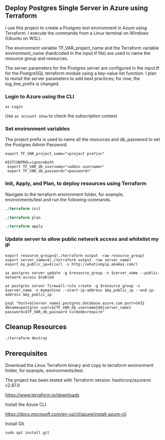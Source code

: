 
## Deploy Postgres Single Server in Azure using Terraform

I use this project to create a Postgres test environment in Azure using Terraform. I execute the commands from a Linux terminal on Windows (Ubuntu on WSL).
 
The environment variable TF_VAR_project_name and the Terraform variable environment_name (hardcoded in the input.tf file) are used to name the resource group and resources.
 
The server parameters for the Postgres server are configured in the input.tf for the PostgreSQL terraform module using a key-value list function. I plan to revisit the server parameters to add best practices; for now, the log_line_prefix is changed.

### Login to Azure using the CLI

```
az Login
```

Use `az account show` to check the subscription context.

### Set environment variables

The project prefix is used to name all the resources and db_password to set the Postgres Admin Password.

```variables
export TF_VAR_project_name="<project prefix>"

HISTCONTROL=ignoreboth
 export TF_VAR_db_username="<admin username>"
 export TF_VAR_db_password="<password>"
```


### Init, Apply, and Plan, to deploy resources using Terraform


Navigate to the terraform environment folder, for example, environments/test and run the following commands.

```terraform
./terraform init

./terraform plan

./terraform apply
```

### Update server to allow public network access and whitelist my IP
```
export resource_group=$(./terraform output -raw resource_group)
export server_name=$(./terraform output -raw server_name) 
export my_public_ip=$(curl -s http://whatismyip.akamai.com/)

az postgres server update -g $resource_group -n $server_name --public-network-access Enabled

az postgres server firewall-rule create -g $resource_group -s $server_name -n mymachine --start-ip-address $my_public_ip --end-ip-address $my_public_ip

psql "host=${server_name}.postgres.database.azure.com port=5432 dbname=postgres user=${TF_VAR_db_username}@${server_name} password=$TF_VAR_db_password sslmode=require"
```

## Cleanup Resources

```
./terraform destroy
```

## Prerequisites

Download the Linux Terraform binary and copy to terraform environment folder, for example, environments/test.

The project has been tested with Terraform version: hashicorp/azurerm v2.87.0 

https://www.terraform.io/downloads

Install the Azure CLI

https://docs.microsoft.com/en-us/cli/azure/install-azure-cli

Install Git

```
sudo apt install git
```
